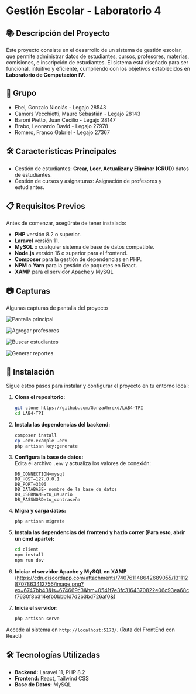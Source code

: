 # Gestión Escolar - Laboratorio 4

## 📚 Descripción del Proyecto  
Este proyecto consiste en el desarrollo de un sistema de gestión escolar, que permite administrar datos de estudiantes, cursos, profesores, materias, comisiones, e inscripción de estudiantes. El sistema está diseñado para ser funcional, intuitivo y eficiente, cumpliendo con los objetivos establecidos en  **Laboratorio de Computación IV**.

## 💪 Grupo
- Ebel, Gonzalo Nicolás - Legajo 28543
- Camors Vecchietti, Mauro Sebastián - Legajo 28143
- Baroni Pietto, Juan Cecilio - Legajo 28147
- Brabo, Leonardo David - Legajo 27978
- Romero, Franco Gabriel - Legajo 27367

## 🛠️ Características Principales  
- Gestión de estudiantes: **Crear, Leer, Actualizar y Eliminar (CRUD)** datos de estudiantes.  
- Gestión de cursos y asignaturas: Asignación de profesores y estudiantes.  

## 📋 Requisitos Previos  
Antes de comenzar, asegúrate de tener instalado:  
- **PHP** versión 8.2 o superior.  
- **Laravel** versión 11.  
- **MySQL** o cualquier sistema de base de datos compatible.  
- **Node.js** versión 16 o superior para el frontend.  
- **Composer** para la gestión de dependencias en PHP.  
- **NPM** o **Yarn** para la gestión de paquetes en React.  
- **XAMP** para el servidor Apache y MySQL

## 📷 Capturas 
Algunas capturas de pantalla del proyecto

![Pantalla principal](https://cdn.discordapp.com/attachments/740761148642689055/1311121451515904051/image.png?ex=6747b481&is=67466301&hm=3c731bf2a67064d0c9764f7eb3069e112702af11aff5673e92a3067236d62e1f&)

![Agregar profesores](https://cdn.discordapp.com/attachments/740761148642689055/1311121508545986620/image.png?ex=6747b48f&is=6746630f&hm=24ed96cef3de6a6ab49209b0077e27dd9843e3db035236ff524dc720f71c6c3a&)

![Buscar estudiantes](https://cdn.discordapp.com/attachments/740761148642689055/1311121599763841104/image.png?ex=6747b4a4&is=67466324&hm=a79146b32b7b0964fb4e1c35d98ee008d441e20c99e6a6ac1f4d51be28145e72&)

![Generar reportes](https://cdn.discordapp.com/attachments/740761148642689055/1311121646689452103/image.png?ex=6747b4b0&is=67466330&hm=6576c886aa8de8685b5b4c776c901380204f06ba1a076304bda852ed7a64478c&)


## 🚀 Instalación  
Sigue estos pasos para instalar y configurar el proyecto en tu entorno local:  

1. **Clona el repositorio:**  
   ```bash
   git clone https://github.com/GonzaAhrexd/LAB4-TPI
   cd LAB4-TPI
   ```

2. **Instala las dependencias del backend:**  
   ```bash
   composer install
   cp .env.example .env
   php artisan key:generate
   ```

3. **Configura la base de datos:**  
   Edita el archivo `.env` y actualiza los valores de conexión:  
   ```env
   DB_CONNECTION=mysql  
   DB_HOST=127.0.0.1  
   DB_PORT=3306  
   DB_DATABASE= nombre_de_la_base_de_datos  
   DB_USERNAME=tu_usuario  
   DB_PASSWORD=tu_contraseña  
   ```

4. **Migra y carga datos:**  
   ```bash
   php artisan migrate
   ```

5. **Instala las dependencias del frontend y hazlo correr (Para esto, abrir un cmd aparte):**  
   ```bash
   cd client
   npm install
   npm run dev
   ```

6. **Iniciar el servidor Apache y MySQL en XAMP**
(https://cdn.discordapp.com/attachments/740761148642689055/1311128707863412756/image.png?ex=6747bb43&is=674669c3&hm=0541f7e3fc3164370822e06c93ea68cf7630f8b314efb0bbb1d7d2b3bd726af0&)

7. **Inicia el servidor:**  
   ```bash
   php artisan serve
   ```

Accede al sistema en `http://localhost:5173/`. (Ruta del FrontEnd con React)


## 🛠️ Tecnologías Utilizadas  
- **Backend:** Laravel 11, PHP 8.2  
- **Frontend:** React, Tailwind CSS  
- **Base de Datos:** MySQL  
